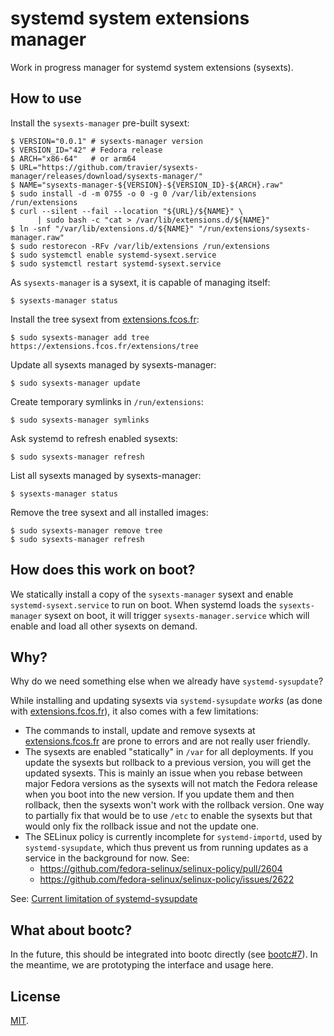 # systemd system extensions manager

Work in progress manager for systemd system extensions (sysexts).

## How to use

Install the `sysexts-manager` pre-built sysext:

```
$ VERSION="0.0.1" # sysexts-manager version
$ VERSION_ID="42" # Fedora release
$ ARCH="x86-64"   # or arm64
$ URL="https://github.com/travier/sysexts-manager/releases/download/sysexts-manager/"
$ NAME="sysexts-manager-${VERSION}-${VERSION_ID}-${ARCH}.raw"
$ sudo install -d -m 0755 -o 0 -g 0 /var/lib/extensions /run/extensions
$ curl --silent --fail --location "${URL}/${NAME}" \
      | sudo bash -c "cat > /var/lib/extensions.d/${NAME}"
$ ln -snf "/var/lib/extensions.d/${NAME}" "/run/extensions/sysexts-manager.raw"
$ sudo restorecon -RFv /var/lib/extensions /run/extensions
$ sudo systemctl enable systemd-sysext.service
$ sudo systemctl restart systemd-sysext.service
```

As `sysexts-manager` is a sysext, it is capable of managing itself:

```
$ sysexts-manager status
```

Install the tree sysext from [extensions.fcos.fr](https://extensions.fcos.fr):

```
$ sudo sysexts-manager add tree https://extensions.fcos.fr/extensions/tree
```

Update all sysexts managed by sysexts-manager:

```
$ sudo sysexts-manager update
```

Create temporary symlinks in `/run/extensions`:

```
$ sudo sysexts-manager symlinks
```

Ask systemd to refresh enabled sysexts:

```
$ sudo sysexts-manager refresh
```

List all sysexts managed by sysexts-manager:

```
$ sysexts-manager status
```

Remove the tree sysext and all installed images:

```
$ sudo sysexts-manager remove tree
$ sudo sysexts-manager refresh
```

## How does this work on boot?

We statically install a copy of the `sysexts-manager` sysext and enable
`systemd-sysext.service` to run on boot. When systemd loads the
`sysexts-manager` sysext on boot, it will trigger `sysexts-manager.service`
which will enable and load all other sysexts on demand.

## Why?

Why do we need something else when we already have `systemd-sysupdate`?

While installing and updating sysexts via `systemd-sysupdate` *works* (as done
with [extensions.fcos.fr](https://extensions.fcos.fr/)), it also comes with a
few limitations:
- The commands to install, update and remove sysexts at
  [extensions.fcos.fr](https://extensions.fcos.fr/) are prone to errors and are
  not really user friendly.
- The sysexts are enabled "statically" in `/var` for all deployments. If you
  update the sysexts but rollback to a previous version, you will get the
  updated sysexts. This is mainly an issue when you rebase between major Fedora
  versions as the sysexts will not match the Fedora release when you boot into
  the new version. If you update them and then rollback, then the sysexts won't
  work with the rollback version. One way to partially fix that would be to use
  `/etc` to enable the sysexts but that would only fix the rollback issue and
  not the update one.
- The SELinux policy is currently incomplete for `systemd-importd`, used by
  `systemd-sysupdate`, which thus prevent us from running updates as a service
  in the background for now. See:
  - <https://github.com/fedora-selinux/selinux-policy/pull/2604>
  - <https://github.com/fedora-selinux/selinux-policy/issues/2622>

See: [Current limitation of systemd-sysupdate](https://travier.github.io/fedora-sysexts/#current-limitation-of-systemd-sysupdate)

## What about bootc?

In the future, this should be integrated into bootc directly (see
[bootc#7](https://github.com/bootc-dev/bootc/issues/7)). In the meantime, we
are prototyping the interface and usage here.

## License

[MIT](LICENSE).
